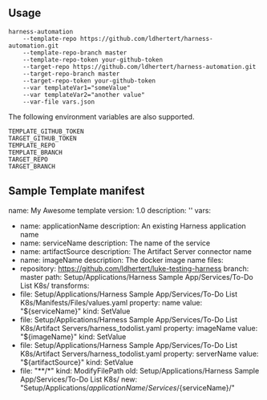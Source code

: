 Usage
-----

```
harness-automation 
    --template-repo https://github.com/ldhertert/harness-automation.git 
    --template-repo-branch master 
    --template-repo-token your-github-token 
    --target-repo https://github.com/ldhertert/harness-automation.git 
    --target-repo-branch master 
    --target-repo-token your-github-token 
    --var templateVar1="someValue" 
    --var templateVar2="another value" 
    --var-file vars.json
```

The following environment variables are also supported.
```
TEMPLATE_GITHUB_TOKEN
TARGET_GITHUB_TOKEN
TEMPLATE_REPO
TEMPLATE_BRANCH
TARGET_REPO
TARGET_BRANCH
```

Sample Template manifest
------------------------

name: My Awesome template
version: 1.0
description: ''
vars:
  - name: applicationName
    description: An existing Harness application name
  - name: serviceName
    description: The name of the service
  - name: artifactSource
    description: The Artifact Server connector name
  - name: imageName
    description: The docker image name
files:
  - repository: https://github.com/ldhertert/luke-testing-harness
    branch: master
    path: Setup/Applications/Harness Sample App/Services/To-Do List K8s/
transforms:
  - file: Setup/Applications/Harness Sample App/Services/To-Do List K8s/Manifests/Files/values.yaml
    property: name
    value: "${serviceName}"
    kind: SetValue
  - file: Setup/Applications/Harness Sample App/Services/To-Do List K8s/Artifact Servers/harness_todolist.yaml
    property: imageName
    value: "${imageName}"
    kind: SetValue
  - file: Setup/Applications/Harness Sample App/Services/To-Do List K8s/Artifact Servers/harness_todolist.yaml
    property: serverName
    value: "${artifactSource}"
    kind: SetValue
  - file: "**/*"
    kind: ModifyFilePath
    old: Setup/Applications/Harness Sample App/Services/To-Do List K8s/
    new: "Setup/Applications/${applicationName}/Services/${serviceName}/"